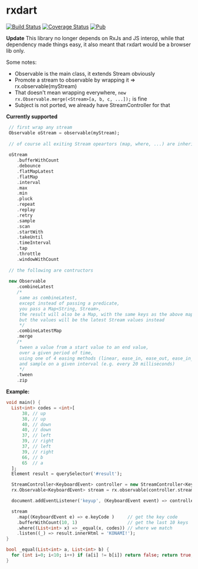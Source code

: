 # rxdart

[![Build Status](https://travis-ci.org/frankpepermans/rxdart.svg)](https://travis-ci.org/frankpepermans/rxdart)
[![Coverage Status](https://coveralls.io/repos/frankpepermans/rxdart/badge.svg?branch=master&service=github)](https://coveralls.io/github/frankpepermans/rxdart?branch=master)
[![Pub](https://img.shields.io/pub/v/rxdart.svg)](https://pub.dartlang.org/packages/rxdart)

**Update**
This library no longer depends on RxJs and JS interop,
while that dependency made things easy, it also meant that rxdart would be a browser lib only.

Some notes:
- Observable is the main class, it extends Stream obviously
- Promote a stream to observable by wrapping it => rx.observable(myStream)
- That doesn't mean wrapping everywhere, ```new rx.Observable.merge(<Stream>[a, b, c, ...]);``` is fine
- Subject is not ported, we already have StreamController for that

**Currently supported**

```dart
 // first wrap any stream
 Observable oStream = observable(myStream);
 
 // of course all exiting Stream opeartors (map, where, ...) are inherited, so they are not listed here
 
 oStream
    .bufferWithCount
    .debounce
    .flatMapLatest
    .flatMap
    .interval
    .max
    .min
    .pluck
    .repeat
    .replay
    .retry
    .sample
    .scan
    .startWith
    .takeUntil
    .timeInterval
    .tap
    .throttle
    .windowWithCount
    
 // the following are contructors
 
 new Observable
    .combineLatest
    /*
     same as combineLatest,
     except instead of passing a predicate,
     you pass a Map<String, Stream>,
     the result will also be a Map, with the same keys as the above map,
     but the values will be the latest Stream values instead
     */
    .combineLatestMap
    .merge
    /*
     tween a value from a start value to an end value,
     over a given period of time,
     using one of 4 easing methods (linear, ease_in, ease_out, ease_in_out),
     and sample on a given interval (e.g. every 20 milliseconds)
     */
    .tween
    .zip
```

**Example:**

```dart
void main() {
  List<int> codes = <int>[
      38, // up
      38, // up
      40, // down
      40, // down
      37, // left
      39, // right
      37, // left
      39, // right
      66, // b
      65  // a
  ];
  Element result = querySelector('#result');

  StreamController<KeyboardEvent> controller = new StreamController<KeyboardEvent>();
  rx.Observable<KeyboardEvent> stream = rx.observable(controller.stream);

  document.addEventListener('keyup', (KeyboardEvent event) => controller.add(event));

  stream
    .map((KeyboardEvent e) => e.keyCode )     // get the key code
    .bufferWithCount(10, 1)                   // get the last 10 keys
    .where((List<int> x) => _equal(x, codes)) // where we match
    .listen((_) => result.innerHtml = 'KONAMI!');
}

bool _equal(List<int> a, List<int> b) {
  for (int i=0; i<10; i++) if (a[i] != b[i]) return false; return true;
}
```